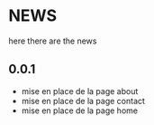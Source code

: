 # NEWS
here there are the news

  ## 0.0.1
  - mise en place de la page about
  - mise en place de la page contact
  - mise en place de la page home
   
